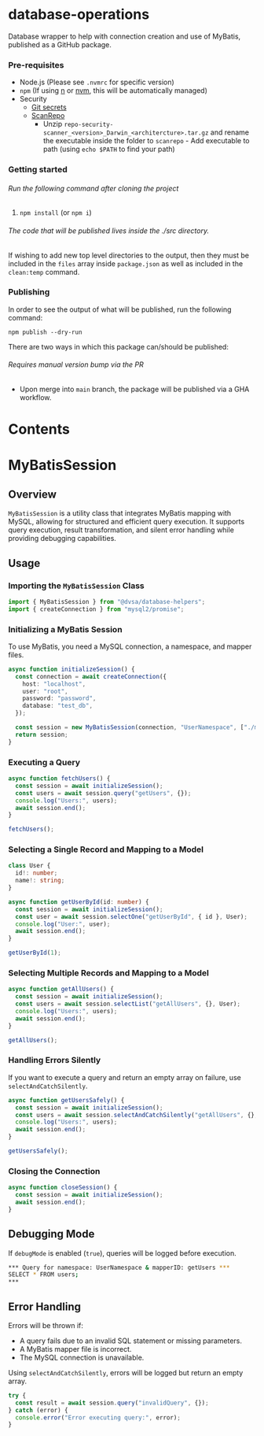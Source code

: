 # database-operations

Database wrapper to help with connection creation and use of MyBatis, published as a GitHub package.

### Pre-requisites

- Node.js (Please see `.nvmrc` for specific version)
- `npm` (If using [n](https://github.com/tj/n) or [nvm](https://github.com/nvm-sh/nvm), this will be automatically managed)
- Security
  - [Git secrets](https://github.com/awslabs/git-secrets)
  - [ScanRepo](https://github.com/UKHomeOffice/repo-security-scanner)
    - Unzip `repo-security-scanner_<version>_Darwin_<architercture>.tar.gz` and rename the executable inside the folder
      to `scanrepo` - Add executable to path (using `echo $PATH` to find your path)

### Getting started

###### Run the following command after cloning the project

1. `npm install` (or `npm i`)

###### The code that will be published lives inside the ./src directory.

If wishing to add new top level directories to the output, then they must be included in the `files` array inside `package.json` as well as included in the `clean:temp` command.

### Publishing

In order to see the output of what will be published, run the following command:

```shell
npm publish --dry-run
```

There are two ways in which this package can/should be published:

###### Requires manual version bump via the PR

- Upon merge into `main` branch, the package will be published via a GHA workflow.

# Contents

# MyBatisSession

## Overview
`MyBatisSession` is a utility class that integrates MyBatis mapping with MySQL, allowing for structured and efficient query execution. It supports query execution, result transformation, and silent error handling while providing debugging capabilities.

## Usage

### Importing the `MyBatisSession` Class
```ts
import { MyBatisSession } from "@dvsa/database-helpers";
import { createConnection } from "mysql2/promise";
```

### Initializing a MyBatis Session
To use MyBatis, you need a MySQL connection, a namespace, and mapper files.

```ts
async function initializeSession() {
  const connection = await createConnection({
    host: "localhost",
    user: "root",
    password: "password",
    database: "test_db",
  });

  const session = new MyBatisSession(connection, "UserNamespace", ["./mappers/user.xml"], true);
  return session;
}
```

### Executing a Query
```ts
async function fetchUsers() {
  const session = await initializeSession();
  const users = await session.query("getUsers", {});
  console.log("Users:", users);
  await session.end();
}

fetchUsers();
```

### Selecting a Single Record and Mapping to a Model
```ts
class User {
  id!: number;
  name!: string;
}

async function getUserById(id: number) {
  const session = await initializeSession();
  const user = await session.selectOne("getUserById", { id }, User);
  console.log("User:", user);
  await session.end();
}

getUserById(1);
```

### Selecting Multiple Records and Mapping to a Model
```ts
async function getAllUsers() {
  const session = await initializeSession();
  const users = await session.selectList("getAllUsers", {}, User);
  console.log("Users:", users);
  await session.end();
}

getAllUsers();
```

### Handling Errors Silently
If you want to execute a query and return an empty array on failure, use `selectAndCatchSilently`.

```ts
async function getUsersSafely() {
  const session = await initializeSession();
  const users = await session.selectAndCatchSilently("getAllUsers", {}, User);
  console.log("Users:", users);
  await session.end();
}

getUsersSafely();
```

### Closing the Connection
```ts
async function closeSession() {
  const session = await initializeSession();
  await session.end();
}
```

## Debugging Mode
If `debugMode` is enabled (`true`), queries will be logged before execution.

```sh
*** Query for namespace: UserNamespace & mapperID: getUsers ***
SELECT * FROM users;
***
```

## Error Handling
Errors will be thrown if:
- A query fails due to an invalid SQL statement or missing parameters.
- A MyBatis mapper file is incorrect.
- The MySQL connection is unavailable.

Using `selectAndCatchSilently`, errors will be logged but return an empty array.

```ts
try {
  const result = await session.query("invalidQuery", {});
} catch (error) {
  console.error("Error executing query:", error);
}
```
